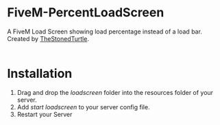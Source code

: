 # FiveM-PercentLoadScreen
A FiveM Load Screen showing load percentage instead of a load bar. Created by <a href="https://github.com/TheStonedTurtle">TheStonedTurtle</a>.<br/>
<br/>


<h1>Installation</h1>
<ol>
<li>Drag and drop the <i>loadscreen</i> folder into the resources folder of your server.</li>
<li>Add <i>start loadscreen</i> to your server config file.</li>
<li>Restart your Server</li>
</ol>
